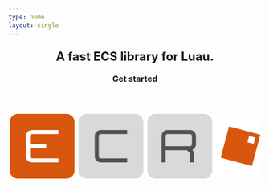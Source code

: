 ```yaml
---
type: home
layout: single
---
```


<div align="center">
    <h3>
        <font size = "+2">A fast ECS library for Luau.</font>
        <br><br>
        <a style="text-decoration: none" href="https://centau.github.io/ecr/tut/crashcourse"><strong>Get started</strong></a>
        <br><br><br><br>
        <img src="assets/images/logo.svg" width="500" />
    </h3>
</div>
